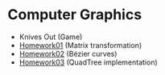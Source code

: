 # Computer Graphics
* Knives Out (Game)
* [Homework01](https://Mar25zgav.github.io/computer-graphics/DN01) (Matrix transformation)
* [Homework02](https://Mar25zgav.github.io/computer-graphics/DN02) (Bézier curves)
* [Homework03](https://Mar25zgav.github.io/computer-graphics/DN03) (QuadTree implementation)
